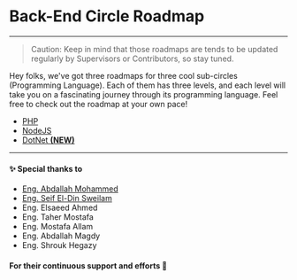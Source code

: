 # Back-End Circle Roadmap
---

> Caution: Keep in mind that those roadmaps are tends to be updated regularly by Supervisors or Contributors, so stay tuned.

Hey folks, we've got three roadmaps for three cool sub-circles (Programming Language). Each of them has three levels, and each level will take you on a fascinating journey through its programming language. Feel free to check out the roadmap at your own pace!

- [PHP](https://github.com/CATReloaded/CATReloaded-Circles-Roadmaps-2024/tree/main/Back%20End/PHP)
- [NodeJS](https://github.com/CATReloaded/CATReloaded-Circles-Roadmaps-2024/tree/main/Back%20End/NodeJS)
- [DotNet **(NEW)**](https://github.com/CATReloaded/CATReloaded-Circles-Roadmaps-2024/tree/main/Back%20End/DotNet)

 ---
 #### ✨ Special thanks to
   * [Eng. Abdallah Mohammed](https://github.com/AbdallaMohammed)
   * [Eng. Seif El-Din Sweilam](https://github.com/saifsweelam)
   * Eng. Elsaeed Ahmed
   * Eng. Taher Mostafa
   * Eng. Mostafa Allam
   * Eng. Abdallah Magdy
   * Eng. Shrouk Hegazy
#### For their continuous support and efforts 🤍
